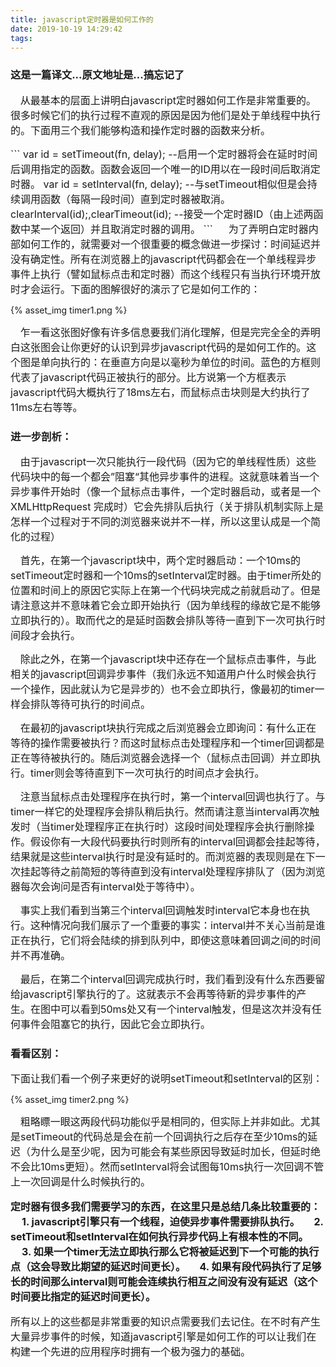 ```yaml
---
title: javascript定时器是如何工作的
date: 2019-10-19 14:29:42
tags:
---
```

### 这是一篇译文...原文地址是...搞忘记了
&nbsp;&nbsp;&nbsp;&nbsp;<font size=3>从最基本的层面上讲明白javascript定时器如何工作是非常重要的。很多时候它们的执行过程不直观的原因是因为他们是处于单线程中执行的。下面用三个我们能够构造和操作定时器的函数来分析。
</font>
<!-- more -->
<font size=3>
```
var id = setTimeout(fn, delay); --启用一个定时器将会在延时时间后调用指定的函数。函数会返回一个唯一的ID用以在一段时间后取消定时器。
var id = setInterval(fn, delay); --与setTimeout相似但是会持续调用函数（每隔一段时间）直到定时器被取消。
clearInterval(id);,clearTimeout(id); --接受一个定时器ID（由上述两函数中某一个返回）并且取消定时器的调用。
```
</font>
&nbsp;&nbsp;&nbsp;&nbsp;<font size=3>
为了弄明白定时器内部如何工作的，就需要对一个很重要的概念做进一步探讨：时间延迟并没有确定性。所有在浏览器上的javascript代码都会在一个单线程异步事件上执行（譬如鼠标点击和定时器）而这个线程只有当执行环境开放时才会运行。下面的图解很好的演示了它是如何工作的：
</font>

{% asset_img timer1.png %}

&nbsp;&nbsp;&nbsp;&nbsp;<font size=3>乍一看这张图好像有许多信息要我们消化理解，但是完完全全的弄明白这张图会让你更好的认识到异步javascript代码的是如何工作的。这个图是单向执行的：在垂直方向是以毫秒为单位的时间。蓝色的方框则代表了javascript代码正被执行的部分。比方说第一个方框表示javascript代码大概执行了18ms左右，而鼠标点击块则是大约执行了11ms左右等等。
</font>

### 进一步剖析：
&nbsp;&nbsp;&nbsp;&nbsp;<font size=3>由于javascript一次只能执行一段代码（因为它的单线程性质）这些代码块中的每一个都会”阻塞“其他异步事件的进程。这就意味着当一个异步事件开始时（像一个鼠标点击事件，一个定时器启动，或者是一个 XMLHttpRequest 完成时）它会先排队后执行（关于排队机制实际上是怎样一个过程对于不同的浏览器来说并不一样，所以这里认成是一个简化的过程）
</font>

&nbsp;&nbsp;&nbsp;&nbsp;<font size=3>首先，在第一个javascript块中，两个定时器启动：一个10ms的setTimeout定时器和一个10ms的setInterval定时器。由于timer所处的位置和时间上的原因它实际上在第一个代码块完成之前就启动了。但是请注意这并不意味着它会立即开始执行（因为单线程的缘故它是不能够立即执行的）。取而代之的是延时函数会排队等待一直到下一次可执行时间段才会执行。
</font>

&nbsp;&nbsp;&nbsp;&nbsp;<font size=3>除此之外，在第一个javascript块中还存在一个鼠标点击事件，与此相关的javascript回调异步事件（我们永远不知道用户什么时候会执行一个操作，因此就认为它是异步的）也不会立即执行，像最初的timer一样会排队等待可执行的时间点。
</font>

&nbsp;&nbsp;&nbsp;&nbsp;<font size=3>在最初的javascript块执行完成之后浏览器会立即询问：有什么正在等待的操作需要被执行？而这时鼠标点击处理程序和一个timer回调都是正在等待被执行的。随后浏览器会选择一个（鼠标点击回调）并立即执行。timer则会等待直到下一次可执行的时间点才会执行。
</font>

&nbsp;&nbsp;&nbsp;&nbsp;<font size=3>注意当鼠标点击处理程序在执行时，第一个interval回调也执行了。与timer一样它的处理程序会排队稍后执行。然而请注意当interval再次触发时（当timer处理程序正在执行时）这段时间处理程序会执行删除操作。假设你有一大段代码要执行时则所有的interval回调都会挂起等待，结果就是这些interval执行时是没有延时的。而浏览器的表现则是在下一次挂起等待之前简短的等待直到没有interval处理程序排队了（因为浏览器每次会询问是否有interval处于等待中）。
</font>

&nbsp;&nbsp;&nbsp;&nbsp;<font size=3>事实上我们看到当第三个interval回调触发时interval它本身也在执行。这种情况向我们展示了一个重要的事实：interval并不关心当前是谁正在执行，它们将会陆续的排到队列中，即使这意味着回调之间的时间并不再准确。
</font>

&nbsp;&nbsp;&nbsp;&nbsp;<font size=3>最后，在第二个interval回调完成执行时，我们看到没有什么东西要留给javascript引擎执行的了。这就表示不会再等待新的异步事件的产生。在图中可以看到50ms处又有一个interval触发，但是这次并没有任何事件会阻塞它的执行，因此它会立即执行。
</font>

### 看看区别：
<font size=3>
下面让我们看一个例子来更好的说明setTimeout和setInterval的区别：
</font>

{% asset_img timer2.png %}

&nbsp;&nbsp;&nbsp;&nbsp;<font size=3>粗略瞟一眼这两段代码功能似乎是相同的，但实际上并非如此。尤其是setTimeout的代码总是会在前一个回调执行之后存在至少10ms的延迟（为什么是至少呢，因为可能会有某些原因导致延时加长，但延时绝不会比10ms更短）。然而setInterval将会试图每10ms执行一次回调不管上一次回调是什么时候执行的。
</font>

<font size=3>

**定时器有很多我们需要学习的东西，在这里只是总结几条比较重要的：**
&nbsp;&nbsp;&nbsp;&nbsp;**1. javascript引擎只有一个线程，迫使异步事件需要排队执行。**
&nbsp;&nbsp;&nbsp;&nbsp;**2. setTimeout和setInterval在如何执行异步代码上有根本性的不同。**
&nbsp;&nbsp;&nbsp;&nbsp;**3. 如果一个timer无法立即执行那么它将被延迟到下一个可能的执行点（这会导致比期望的延迟时间更长）。**
&nbsp;&nbsp;&nbsp;&nbsp;**4. 如果有段代码执行了足够长的时间那么interval则可能会连续执行相互之间没有没有延迟（这个时间要比指定的延迟时间更长）。**

所有以上的这些都是非常重要的知识点需要我们去记住。在不时有产生大量异步事件的时候，知道javascript引擎是如何工作的可以让我们在构建一个先进的应用程序时拥有一个极为强力的基础。
</font>
